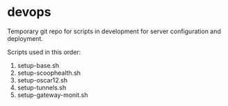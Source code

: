 devops
======

Temporary git repo for scripts in development for server configuration
and deployment.

Scripts used in this order:
  1. setup-base.sh
  2. setup-scoophealth.sh
  3. setup-oscar12.sh
  4. setup-tunnels.sh
  5. setup-gateway-monit.sh
